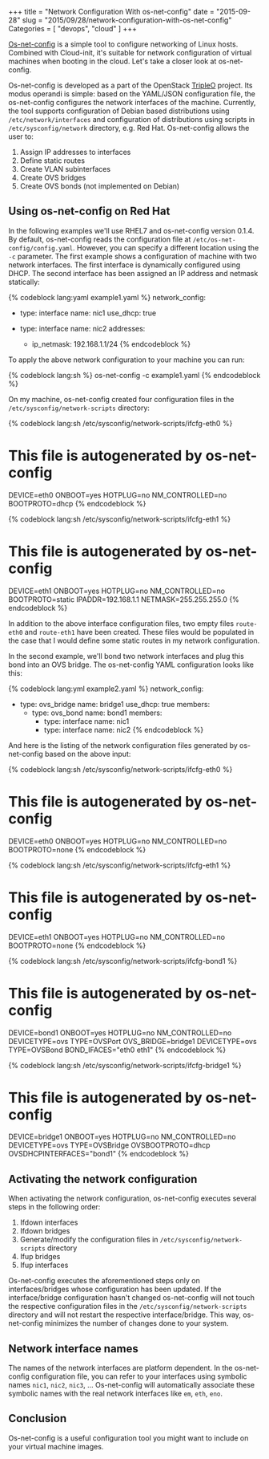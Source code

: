 +++
title = "Network Configuration With os-net-config"
date = "2015-09-28"
slug = "2015/09/28/network-configuration-with-os-net-config"
Categories = [ "devops", "cloud" ]
+++

[Os-net-config](https://github.com/openstack/os-net-config "os-net-config") is a simple tool to configure networking of Linux hosts. Combined with Cloud-init, it's suitable for network configuration of virtual machines when booting in the cloud. Let's take a closer look at os-net-config.

<!--more-->

Os-net-config is developed as a part of the OpenStack [TripleO](https://wiki.openstack.org/wiki/TripleO "TripleO") project. Its modus operandi is simple: based on the YAML/JSON configuration file, the os-net-config configures the network interfaces of the machine. Currently, the tool supports configuration of Debian based distributions using `/etc/network/interfaces` and configuration of distributions using scripts in `/etc/sysconfig/network` directory, e.g. Red Hat. Os-net-config allows the user to:

1. Assign IP addresses to interfaces
2. Define static routes
3. Create VLAN subinterfaces
4. Create OVS bridges
5. Create OVS bonds (not implemented on Debian)

## Using os-net-config on Red Hat

In the following examples we'll use RHEL7 and os-net-config version 0.1.4. By default, os-net-config reads the configuration file at `/etc/os-net-config/config.yaml`. However, you can specify a different location using the `-c` parameter. The first example shows a configuration of machine with two network interfaces. The first interface is dynamically configured using DHCP. The second interface has been assigned an IP address and netmask statically:

{% codeblock lang:yaml example1.yaml %}
network_config:
  - type: interface
    name: nic1
    use_dhcp: true

  - type: interface
    name: nic2
    addresses:
      - ip_netmask: 192.168.1.1/24
{% endcodeblock %}

To apply the above network configuration to your machine you can run:

{% codeblock lang:sh %}
os-net-config -c example1.yaml
{% endcodeblock %}

On my machine, os-net-config created four configuration files in the `/etc/sysconfig/network-scripts` directory:

{% codeblock lang:sh /etc/sysconfig/network-scripts/ifcfg-eth0 %}
# This file is autogenerated by os-net-config
DEVICE=eth0
ONBOOT=yes
HOTPLUG=no
NM_CONTROLLED=no
BOOTPROTO=dhcp
{% endcodeblock %}

{% codeblock lang:sh /etc/sysconfig/network-scripts/ifcfg-eth1 %}
# This file is autogenerated by os-net-config
DEVICE=eth1
ONBOOT=yes
HOTPLUG=no
NM_CONTROLLED=no
BOOTPROTO=static
IPADDR=192.168.1.1
NETMASK=255.255.255.0
{% endcodeblock %}

In addition to the above interface configuration files, two empty files `route-eth0` and `route-eth1` have been created. These files would be populated in the case that I would define some static routes in my network configuration.

In the second example, we'll bond two network interfaces and plug this bond into an OVS bridge. The os-net-config YAML configuration looks like this:

{% codeblock lang:yml example2.yaml %}
network_config:
  - type: ovs_bridge
    name: bridge1
    use_dhcp: true
    members:
       - type: ovs_bond
         name: bond1
         members:
           - type: interface
             name: nic1
           - type: interface
             name: nic2
{% endcodeblock %}

And here is the listing of the network configuration files generated by os-net-config based on the above input:

{% codeblock lang:sh /etc/sysconfig/network-scripts/ifcfg-eth0 %}
# This file is autogenerated by os-net-config
DEVICE=eth0
ONBOOT=yes
HOTPLUG=no
NM_CONTROLLED=no
BOOTPROTO=none
{% endcodeblock %}

{% codeblock lang:sh /etc/sysconfig/network-scripts/ifcfg-eth1 %}
# This file is autogenerated by os-net-config
DEVICE=eth1
ONBOOT=yes
HOTPLUG=no
NM_CONTROLLED=no
BOOTPROTO=none
{% endcodeblock %}

{% codeblock lang:sh /etc/sysconfig/network-scripts/ifcfg-bond1 %}
# This file is autogenerated by os-net-config
DEVICE=bond1
ONBOOT=yes
HOTPLUG=no
NM_CONTROLLED=no
DEVICETYPE=ovs
TYPE=OVSPort
OVS_BRIDGE=bridge1
DEVICETYPE=ovs
TYPE=OVSBond
BOND_IFACES="eth0 eth1"
{% endcodeblock %}

{% codeblock lang:sh /etc/sysconfig/network-scripts/ifcfg-bridge1 %}
# This file is autogenerated by os-net-config
DEVICE=bridge1
ONBOOT=yes
HOTPLUG=no
NM_CONTROLLED=no
DEVICETYPE=ovs
TYPE=OVSBridge
OVSBOOTPROTO=dhcp
OVSDHCPINTERFACES="bond1"
{% endcodeblock %}

## Activating the network configuration

When activating the network configuration, os-net-config executes several steps in the following order:

1. Ifdown interfaces
2. Ifdown bridges
3. Generate/modify the configuration files in `/etc/sysconfig/network-scripts` directory
4. Ifup bridges
5. Ifup interfaces

Os-net-config executes the aforementioned steps only on interfaces/bridges whose configuration has been updated. If the interface/bridge configuration hasn't changed os-net-config will not touch the respective configuration files in the `/etc/sysconfig/network-scripts` directory and will not restart the respective interface/bridge. This way, os-net-config minimizes the number of changes done to your system.


## Network interface names

The names of the network interfaces are platform dependent. In the os-net-config configuration file, you can refer to your interfaces using symbolic names `nic1`, `nic2`, `nic3`, ... Os-net-config will automatically associate these symbolic names with the real network interfaces like `em`, `eth`, `eno`.

## Conclusion
Os-net-config is a useful configuration tool you might want to include on your virtual machine images.
